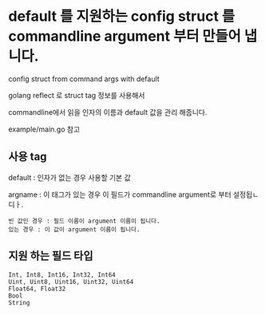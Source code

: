 # default 를 지원하는 config struct 를 commandline argument 부터 만들어 냅니다. 

config struct from command args with default

golang reflect 로 struct tag 정보를 사용해서 

commandline에서 읽을 인자의 이름과 default 값을 관리 해줍니다. 

example/main.go 참고 

## 사용 tag 

default : 인자가 없는 경우 사용할 기본 값 

argname : 이 태그가 있는 경우 이 필드가 commandline argument로 부터 설정됩ㄴ디ㅏ. 

    빈 값인 경우 : 필드 이름이 argument 이름이 됩니다. 
    있는 경우 : 이 값이 argument 이름이 됩니다. 

## 지원 하는 필드 타입 

    Int, Int8, Int16, Int32, Int64
    Uint, Uint8, Uint16, Uint32, Uint64
    Float64, Float32
    Bool
    String

